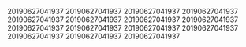 20190627041937
20190627041937
20190627041937
20190627041937
20190627041937
20190627041937
20190627041937
20190627041937
20190627041937
20190627041937
20190627041937
20190627041937
20190627041937
20190627041937
20190627041937
